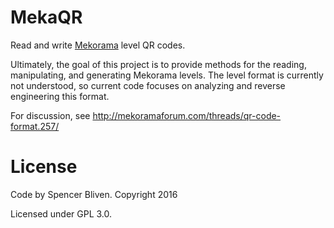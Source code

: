 # MekaQR

Read and write [Mekorama](http://www.mekorama.com/) level QR codes.

Ultimately, the goal of this project is to provide methods for the reading, manipulating, and generating Mekorama levels. The level format is currently not understood, so current code focuses on analyzing and reverse engineering this format.

For discussion, see http://mekoramaforum.com/threads/qr-code-format.257/

# License

Code by Spencer Bliven. Copyright 2016

Licensed under GPL 3.0.
